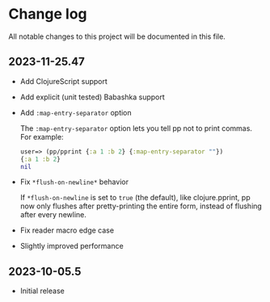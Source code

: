 # Change log

All notable changes to this project will be documented in this file.

## 2023-11-25.47

- Add ClojureScript support
- Add explicit (unit tested) Babashka support
- Add `:map-entry-separator` option

  The `:map-entry-separator` option lets you tell pp not to print
  commas. For example:

  ```clojure
  user=> (pp/pprint {:a 1 :b 2} {:map-entry-separator ""})
  {:a 1 :b 2}
  nil
  ```

- Fix `*flush-on-newline*` behavior

  If `*flush-on-newline` is set to `true` (the default), like clojure.pprint, pp now only flushes after pretty-printing the entire form, instead of flushing after every newline.

- Fix reader macro edge case
- Slightly improved performance

## 2023-10-05.5

- Initial release
